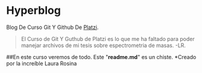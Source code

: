 # Hyperblog

Blog De Curso Git Y Github De [Platzi](http://platzi.com/ "Platzi").
>El Curso de  Git Y Guthub de Platzi es lo que me ha faltado para poder manejar archivos de mi tesis sobre espectrometria de masas.
>-LR.

##En este curso veremos de todo.
Este "**readme.md**" es un chiste.
*Creado por la increíble Laura Rosina
